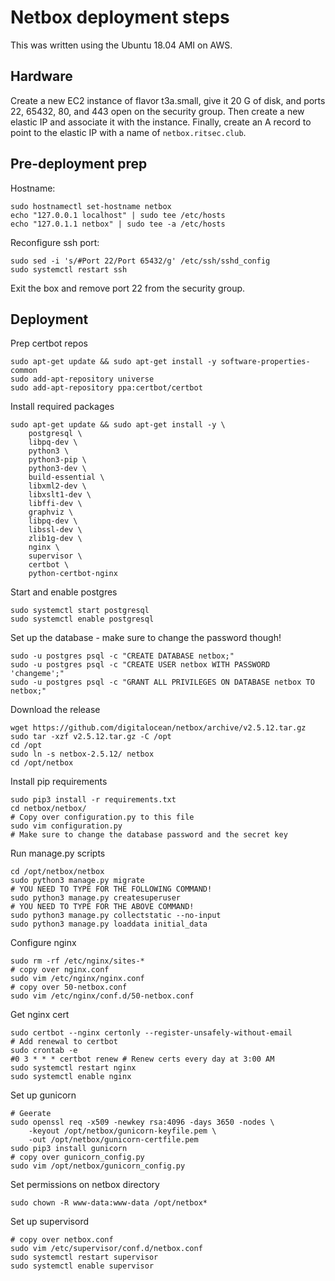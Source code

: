 # Netbox deployment steps

This was written using the Ubuntu 18.04 AMI on AWS.

## Hardware
Create a new EC2 instance of flavor t3a.small, give it 20 G of disk, and ports
22, 65432, 80, and 443 open on the security group. Then create a new elastic IP
and associate it with the instance. Finally, create an A record to point to the
elastic IP with a name of `netbox.ritsec.club`.

## Pre-deployment prep
Hostname:
```shell
sudo hostnamectl set-hostname netbox
echo "127.0.0.1 localhost" | sudo tee /etc/hosts
echo "127.0.1.1 netbox" | sudo tee -a /etc/hosts
```

Reconfigure ssh port:
```shell
sudo sed -i 's/#Port 22/Port 65432/g' /etc/ssh/sshd_config
sudo systemctl restart ssh
```

Exit the box and remove port 22 from the security group.

## Deployment
Prep certbot repos
```shell
sudo apt-get update && sudo apt-get install -y software-properties-common
sudo add-apt-repository universe
sudo add-apt-repository ppa:certbot/certbot
```

Install required packages
```shell
sudo apt-get update && sudo apt-get install -y \
    postgresql \
    libpq-dev \
    python3 \
    python3-pip \
    python3-dev \
    build-essential \
    libxml2-dev \
    libxslt1-dev \
    libffi-dev \
    graphviz \
    libpq-dev \
    libssl-dev \
    zlib1g-dev \
    nginx \
    supervisor \
    certbot \
    python-certbot-nginx
```

Start and enable postgres
```shell
sudo systemctl start postgresql
sudo systemctl enable postgresql
```

Set up the database - make sure to change the password though!
```shell
sudo -u postgres psql -c "CREATE DATABASE netbox;"
sudo -u postgres psql -c "CREATE USER netbox WITH PASSWORD 'changeme';"
sudo -u postgres psql -c "GRANT ALL PRIVILEGES ON DATABASE netbox TO netbox;"
```

Download the release
```shell
wget https://github.com/digitalocean/netbox/archive/v2.5.12.tar.gz
sudo tar -xzf v2.5.12.tar.gz -C /opt
cd /opt
sudo ln -s netbox-2.5.12/ netbox
cd /opt/netbox
```

Install pip requirements
```shell
sudo pip3 install -r requirements.txt
cd netbox/netbox/
# Copy over configuration.py to this file
sudo vim configuration.py
# Make sure to change the database password and the secret key
```

Run manage.py scripts
```shell
cd /opt/netbox/netbox
sudo python3 manage.py migrate
# YOU NEED TO TYPE FOR THE FOLLOWING COMMAND!
sudo python3 manage.py createsuperuser
# YOU NEED TO TYPE FOR THE ABOVE COMMAND!
sudo python3 manage.py collectstatic --no-input
sudo python3 manage.py loaddata initial_data
```

Configure nginx
```shell
sudo rm -rf /etc/nginx/sites-*
# copy over nginx.conf
sudo vim /etc/nginx/nginx.conf
# copy over 50-netbox.conf
sudo vim /etc/nginx/conf.d/50-netbox.conf
```

Get nginx cert
```shell
sudo certbot --nginx certonly --register-unsafely-without-email
# Add renewal to certbot
sudo crontab -e
#0 3 * * * certbot renew # Renew certs every day at 3:00 AM
sudo systemctl restart nginx
sudo systemctl enable nginx
```

Set up gunicorn
```shell
# Geerate
sudo openssl req -x509 -newkey rsa:4096 -days 3650 -nodes \
    -keyout /opt/netbox/gunicorn-keyfile.pem \
    -out /opt/netbox/gunicorn-certfile.pem
sudo pip3 install gunicorn
# copy over gunicorn_config.py
sudo vim /opt/netbox/gunicorn_config.py
```

Set permissions on netbox directory
```
sudo chown -R www-data:www-data /opt/netbox*
```

Set up supervisord
```shell
# copy over netbox.conf
sudo vim /etc/supervisor/conf.d/netbox.conf
sudo systemctl restart supervisor
sudo systemctl enable supervisor
```